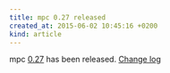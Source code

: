 ```yaml
---
title: mpc 0.27 released
created_at: 2015-06-02 10:45:16 +0200
kind: article
---
```


mpc [0.27](/download/mpc/0/mpc-0.27.tar.xz) has been released.
[Change log](https://raw.githubusercontent.com/MusicPlayerDaemon/mpc/v0.27/NEWS)
